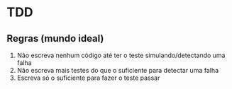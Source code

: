 # TDD

## Regras (mundo ideal)

1. Não escreva nenhum código até ter o teste simulando/detectando uma falha
2. Não escreva mais testes do que o suficiente para detectar uma falha
3. Escreva só o suficiente para fazer o teste passar
